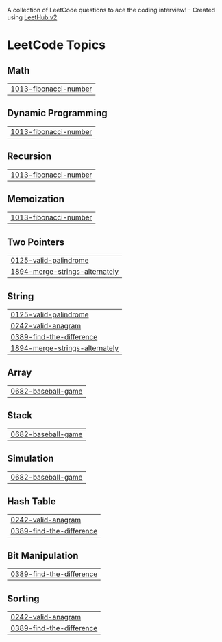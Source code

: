 A collection of LeetCode questions to ace the coding interview! - Created using [LeetHub v2](https://github.com/arunbhardwaj/LeetHub-2.0)
<!---LeetCode Topics Start-->
# LeetCode Topics
## Math
|  |
| ------- |
| [1013-fibonacci-number](https://github.com/An0nman/leetcode/tree/master/1013-fibonacci-number) |
## Dynamic Programming
|  |
| ------- |
| [1013-fibonacci-number](https://github.com/An0nman/leetcode/tree/master/1013-fibonacci-number) |
## Recursion
|  |
| ------- |
| [1013-fibonacci-number](https://github.com/An0nman/leetcode/tree/master/1013-fibonacci-number) |
## Memoization
|  |
| ------- |
| [1013-fibonacci-number](https://github.com/An0nman/leetcode/tree/master/1013-fibonacci-number) |
## Two Pointers
|  |
| ------- |
| [0125-valid-palindrome](https://github.com/An0nman/leetcode/tree/master/0125-valid-palindrome) |
| [1894-merge-strings-alternately](https://github.com/An0nman/leetcode/tree/master/1894-merge-strings-alternately) |
## String
|  |
| ------- |
| [0125-valid-palindrome](https://github.com/An0nman/leetcode/tree/master/0125-valid-palindrome) |
| [0242-valid-anagram](https://github.com/An0nman/leetcode/tree/master/0242-valid-anagram) |
| [0389-find-the-difference](https://github.com/An0nman/leetcode/tree/master/0389-find-the-difference) |
| [1894-merge-strings-alternately](https://github.com/An0nman/leetcode/tree/master/1894-merge-strings-alternately) |
## Array
|  |
| ------- |
| [0682-baseball-game](https://github.com/An0nman/leetcode/tree/master/0682-baseball-game) |
## Stack
|  |
| ------- |
| [0682-baseball-game](https://github.com/An0nman/leetcode/tree/master/0682-baseball-game) |
## Simulation
|  |
| ------- |
| [0682-baseball-game](https://github.com/An0nman/leetcode/tree/master/0682-baseball-game) |
## Hash Table
|  |
| ------- |
| [0242-valid-anagram](https://github.com/An0nman/leetcode/tree/master/0242-valid-anagram) |
| [0389-find-the-difference](https://github.com/An0nman/leetcode/tree/master/0389-find-the-difference) |
## Bit Manipulation
|  |
| ------- |
| [0389-find-the-difference](https://github.com/An0nman/leetcode/tree/master/0389-find-the-difference) |
## Sorting
|  |
| ------- |
| [0242-valid-anagram](https://github.com/An0nman/leetcode/tree/master/0242-valid-anagram) |
| [0389-find-the-difference](https://github.com/An0nman/leetcode/tree/master/0389-find-the-difference) |
<!---LeetCode Topics End-->